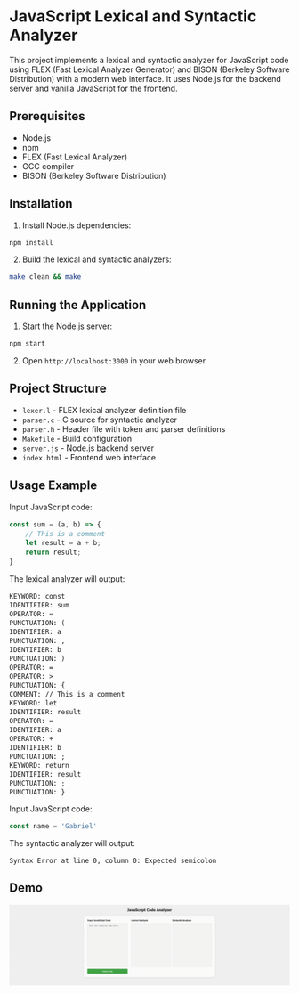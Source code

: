 # JavaScript Lexical and Syntactic Analyzer

This project implements a lexical and syntactic analyzer for JavaScript code using FLEX (Fast Lexical Analyzer Generator) and BISON (Berkeley Software Distribution) with a modern web interface. It uses Node.js for the backend server and vanilla JavaScript for the frontend.

## Prerequisites

- Node.js
- npm
- FLEX (Fast Lexical Analyzer)
- GCC compiler
- BISON (Berkeley Software Distribution)

## Installation

1. Install Node.js dependencies:

```bash
npm install
```

2. Build the lexical and syntactic analyzers:

```bash
make clean && make
```

## Running the Application

1. Start the Node.js server:

```bash
npm start
```

2. Open `http://localhost:3000` in your web browser

## Project Structure

- `lexer.l` - FLEX lexical analyzer definition file
- `parser.c` - C source for syntactic analyzer
- `parser.h` - Header file with token and parser definitions
- `Makefile` - Build configuration
- `server.js` - Node.js backend server
- `index.html` - Frontend web interface

## Usage Example

Input JavaScript code:

```javascript
const sum = (a, b) => {
    // This is a comment
    let result = a + b;
    return result;
}
```

The lexical analyzer will output:
```
KEYWORD: const
IDENTIFIER: sum
OPERATOR: =
PUNCTUATION: (
IDENTIFIER: a
PUNCTUATION: ,
IDENTIFIER: b
PUNCTUATION: )
OPERATOR: =
OPERATOR: >
PUNCTUATION: {
COMMENT: // This is a comment
KEYWORD: let
IDENTIFIER: result
OPERATOR: =
IDENTIFIER: a
OPERATOR: +
IDENTIFIER: b
PUNCTUATION: ;
KEYWORD: return
IDENTIFIER: result
PUNCTUATION: ;
PUNCTUATION: }
```

Input JavaScript code:

```javascript
const name = 'Gabriel'
```

The syntactic analyzer will output:

```
Syntax Error at line 0, column 0: Expected semicolon
```

## Demo

![Demo](.github/demo.gif)
